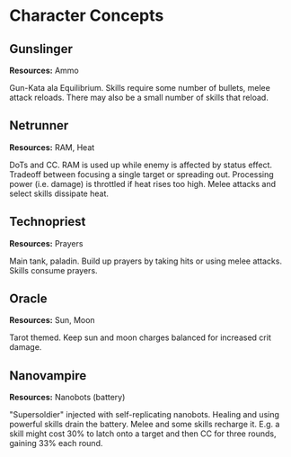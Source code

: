 # Character Concepts
## Gunslinger
**Resources:** Ammo

Gun-Kata ala Equilibrium. Skills require some number of bullets, melee attack reloads. There may also be a small number of skills that reload.

## Netrunner
**Resources:** RAM, Heat

DoTs and CC. RAM is used up while enemy is affected by status effect. Tradeoff between focusing a single target or spreading out. Processing power (i.e. damage) is throttled if heat rises too high. Melee attacks and select skills dissipate heat.

## Technopriest
**Resources:** Prayers

Main tank, paladin. Build up prayers by taking hits or using melee attacks. Skills consume prayers.

## Oracle
**Resources:** Sun, Moon

Tarot themed. Keep sun and moon charges balanced for increased crit damage.

## Nanovampire
**Resources:** Nanobots (battery)

"Supersoldier" injected with self-replicating nanobots. Healing and using powerful skills drain the battery. Melee and some skills recharge it. E.g. a skill might cost 30% to latch onto a target and then CC for three rounds, gaining 33% each round.
